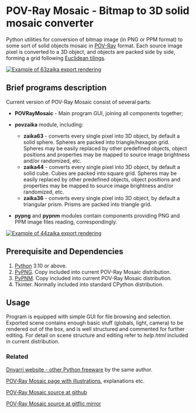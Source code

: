 # POV-Ray Mosaic - Bitmap to 3D solid mosaic converter

Python utilities for conversion of bitmap image (in PNG or PPM format) to some sort of solid objects mosaic in [POV-Ray](https://www.povray.org/) format. Each source image pixel is converted to a 3D object, and objects are packed side by side, forming a grid following [Euclidean tilings](https://en.wikipedia.org/wiki/List_of_regular_polytopes#Euclidean_tilings).

[![Example of 63zaika export rendering](https://dnyarri.github.io/3z/301.png "Example of 6/3 POV-Ray Mosaic export rendering")](https://dnyarri.github.io/pov3zaika.html)

## Brief programs description

Current version of POV-Ray Mosaic consist of several parts:

- **POVRayMosaic** - Main program GUI, joining all components together;

- **povzaika** module, including:

  - **zaika63** - converts every single pixel into 3D object, by default a solid sphere. Spheres are packed into triangle/hexagon grid. Spheres may be easily replaced by other predefined objects, object positions and properties may be mapped to source image brightness and/or randomized, etc.
  - **zaika44** - converts every single pixel into 3D object, by default a solid cube. Cubes are packed into square grid. Spheres may be easily replaced by other predefined objects, object positions and properties may be mapped to source image brightness and/or randomized, etc.
  - **zaika36** - converts every single pixel into 3D object, by default a triangular prism. Prisms are packed into triangle grid.

- **pypng** and **pypnm** modules contain components providing PNG and PPM image files reading, correspondingly.

[![Example of 44zaika export rendering](https://dnyarri.github.io/4z/406.png "Example of 4/4 POV-Ray Mosaic export rendering")](https://dnyarri.github.io/pov4zaika.html)

## Prerequisite and Dependencies

1. [Python](https://www.python.org/) 3.10 or above.
2. [PyPNG](https://gitlab.com/drj11/pypng). Copy included into current POV-Ray Mosaic distribution.
3. [PyPNM](https://pypi.org/project/PyPNM/). Copy included into current POV-Ray Mosaic distribution.
4. Tkinter. Normally included into standard CPython distribution.

## Usage

Program is equipped with simple GUI for file browsing and selection. Exported scene contains enough basic stuff (globals, light, camera) to be rendered out of the box, and is well structured and commented for further editing. For detail on scene structure and editing refer to *help.html* included in current distribution.

### Related

[Dnyarri website - other Python freeware](https://dnyarri.github.io) by the same author.

[POV‑Ray Mosaic page with illustrations](https://dnyarri.github.io/povzaika.html), explanations etc.

[POV‑Ray Mosaic source at github](https://github.com/Dnyarri/POVmosaic)

[POV‑Ray Mosaic source at gitflic mirror](https://gitflic.ru/project/dnyarri/povmosaic)
